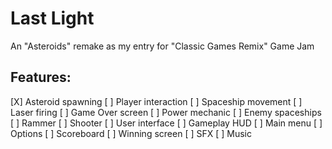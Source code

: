 # Last Light
An "Asteroids" remake as my entry for "Classic Games Remix" Game Jam

## Features:
[X] Asteroid spawning
[ ] Player interaction
	[ ] Spaceship movement
	[ ] Laser firing
[ ] Game Over screen
[ ] Power mechanic
[ ] Enemy spaceships
	[ ] Rammer
	[ ] Shooter
[ ] User interface
	[ ] Gameplay HUD
	[ ] Main menu
	[ ] Options
[ ] Scoreboard
[ ] Winning screen
[ ] SFX
[ ] Music